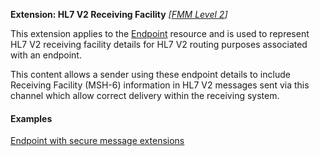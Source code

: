 **Extension: HL7 V2 Receiving Facility** *[[FMM Level 2](guidance.html)]*

This extension applies to the [Endpoint](http://hl7.org/fhir/endpoint.html) resource and is used to represent HL7 V2 receiving facility details for HL7 V2 routing purposes associated with an endpoint.

This content allows a sender using these endpoint details to include Receiving Facility (MSH-6) information in HL7 V2 messages sent via this channel which allow correct delivery within the receiving system.

#### Examples

[Endpoint with secure message extensions](Endpoint-example0.html)
